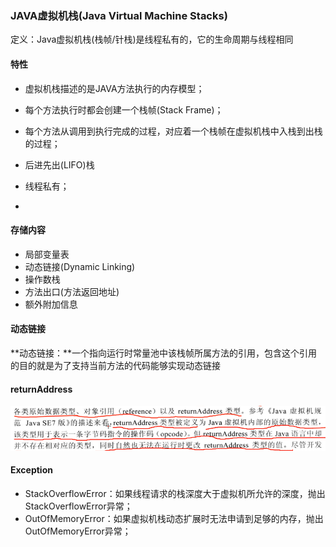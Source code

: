 ### JAVA虚拟机栈\(Java Virtual Machine Stacks\)

定义：Java虚拟机栈\(栈帧/针栈\)是线程私有的，它的生命周期与线程相同

#### 特性

* 虚拟机栈描述的是JAVA方法执行的内存模型；
* 每个方法执行时都会创建一个栈帧(Stack Frame)；
* 每个方法从调用到执行完成的过程，对应着一个栈帧在虚拟机栈中入栈到出栈的过程；
* 后进先出(LIFO)栈

* 线程私有；

* 
#### 存储内容

* 局部变量表
* 动态链接(Dynamic Linking)
* 操作数栈
* 方法出口(方法返回地址)
* 额外附加信息

#### 动态链接

**动态链接：**一个指向运行时常量池中该栈帧所属方法的引用，包含这个引用的目的就是为了支持当前方法的代码能够实现动态链接

#### returnAddress

![](/assets/20170807090817.png)

#### Exception

* StackOverflowError：如果线程请求的栈深度大于虚拟机所允许的深度，抛出StackOverflowError异常；
* OutOfMemoryError：如果虚拟机栈动态扩展时无法申请到足够的内存，抛出OutOfMemoryError异常；



